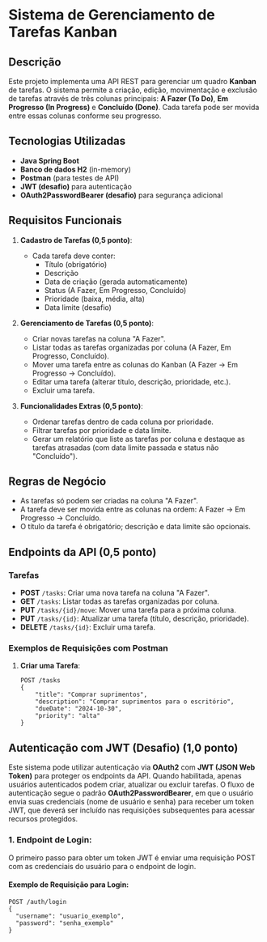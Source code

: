 # Sistema de Gerenciamento de Tarefas Kanban

## Descrição
Este projeto implementa uma API REST para gerenciar um quadro **Kanban** de tarefas. O sistema permite a criação, edição, movimentação e exclusão de tarefas através de três colunas principais: **A Fazer (To Do)**, **Em Progresso (In Progress)** e **Concluído (Done)**. Cada tarefa pode ser movida entre essas colunas conforme seu progresso.

## Tecnologias Utilizadas
- **Java Spring Boot**
- **Banco de dados H2** (in-memory)
- **Postman** (para testes de API)
- **JWT (desafio)** para autenticação
- **OAuth2PasswordBearer (desafio)** para segurança adicional

## Requisitos Funcionais
1. **Cadastro de Tarefas (0,5 ponto)**:
   - Cada tarefa deve conter:
     - Título (obrigatório)
     - Descrição
     - Data de criação (gerada automaticamente)
     - Status (A Fazer, Em Progresso, Concluído)
     - Prioridade (baixa, média, alta)
     - Data limite (desafio)

2. **Gerenciamento de Tarefas (0,5 ponto)**:
   - Criar novas tarefas na coluna "A Fazer".
   - Listar todas as tarefas organizadas por coluna (A Fazer, Em Progresso, Concluído).
   - Mover uma tarefa entre as colunas do Kanban (A Fazer → Em Progresso → Concluído).
   - Editar uma tarefa (alterar título, descrição, prioridade, etc.).
   - Excluir uma tarefa.

3. **Funcionalidades Extras (0,5 ponto)**:
   - Ordenar tarefas dentro de cada coluna por prioridade.
   - Filtrar tarefas por prioridade e data limite.
   - Gerar um relatório que liste as tarefas por coluna e destaque as tarefas atrasadas (com data limite passada e status não "Concluído").

## Regras de Negócio
- As tarefas só podem ser criadas na coluna "A Fazer".
- A tarefa deve ser movida entre as colunas na ordem: A Fazer → Em Progresso → Concluído.
- O título da tarefa é obrigatório; descrição e data limite são opcionais.

## Endpoints da API (0,5 ponto)

### Tarefas
- **POST** `/tasks`: Criar uma nova tarefa na coluna "A Fazer".
- **GET** `/tasks`: Listar todas as tarefas organizadas por coluna.
- **PUT** `/tasks/{id}/move`: Mover uma tarefa para a próxima coluna.
- **PUT** `/tasks/{id}`: Atualizar uma tarefa (título, descrição, prioridade).
- **DELETE** `/tasks/{id}`: Excluir uma tarefa.

### Exemplos de Requisições com Postman
1. **Criar uma Tarefa**:
   ```http
   POST /tasks
   {
       "title": "Comprar suprimentos",
       "description": "Comprar suprimentos para o escritório",
       "dueDate": "2024-10-30",
       "priority": "alta"
   }

## Autenticação com JWT (Desafio) (1,0 ponto)

Este sistema pode utilizar autenticação via **OAuth2** com **JWT (JSON Web Token)** para proteger os endpoints da API. Quando habilitada, apenas usuários autenticados podem criar, atualizar ou excluir tarefas. O fluxo de autenticação segue o padrão **OAuth2PasswordBearer**, em que o usuário envia suas credenciais (nome de usuário e senha) para receber um token JWT, que deverá ser incluído nas requisições subsequentes para acessar recursos protegidos.

### 1. **Endpoint de Login**:
O primeiro passo para obter um token JWT é enviar uma requisição POST com as credenciais do usuário para o endpoint de login.

#### Exemplo de Requisição para Login:
```http
POST /auth/login
{
  "username": "usuario_exemplo",
  "password": "senha_exemplo"
}

